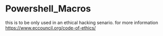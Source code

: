 # Powershell_Macros

this is to be only used in an ethical hacking senario. for more information https://www.eccouncil.org/code-of-ethics/
